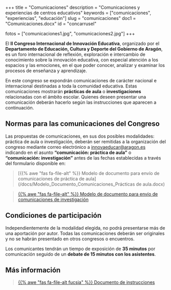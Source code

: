 +++
title = "Comunicaciones"
description = "Comunicaciones y experiencias de centros educativos"
keywords = ["comunicaciones", "experiencias", "educación"]
slug = "comunicaciones"
doc1 = "Comunicaciones.docx"
id = "concarrusel"

fotos = ["comunicaciones1.jpg", "comunicaciones2.jpg"]
+++


El **II Congreso Internacional de Innovación Educativa**, organizado por el **Departamento de Educación, Cultura y Deporte del Gobierno de Aragón**, es un foro internacional de reflexión, exploración e intercambio de conocimiento sobre la innovación educativa, con especial atención a los espacios y las emociones, en el que poder conocer, analizar y examinar los procesos de enseñanza y aprendizaje.

En este congreso se expondrán comunicaciones de carácter nacional e internacional destinadas a toda la comunidad educativa. Estas comunicaciones mostrarán **prácticas de aula** o **investigaciones** relacionadas con el ámbito escolar. Quienes deseen presentar una comunicación deberán hacerlo según las instrucciones que aparecen a continuación.


## Normas para las comunicaciones del Congreso
Las propuestas de comunicaciones, en sus dos posibles modalidades: práctica de aula o investigación, deberán ser remitidas a la organización del congreso mediante correo electrónico a innovaeducar@aragon.es indicando en el asunto **“comunicación: práctica de aula”** o **“comunicación: investigación”** antes de las fechas establecidas a través del formulario disponible en:

> [{{% awe  "fas fa-file-alt"  %}} Modelo de documento para envío de comunicaciones de práctica de aula](/docs/Modelo_Documento_Comunicaciones_Prácticas de aula.docx)

> [{{% awe "fas fa-file-alt" %}} Modelo de documento para envío de comunicaciones de investigación](/docs/Modelo_Documento_Comunicaciones_Investigaciones.docx)

## Condiciones de participación
Independientemente de la modalidad elegida, no podrá presentarse más de una aportación por autor. Todas las comunicaciones deberán ser originales y no se habrán presentado en otros congresos o encuentros.

Los comunicantes tendrán un tiempo de exposición de **35 minutos** por comunicación seguido de un **debate de 15 minutos con los asistentes**.

## Más información

> [{{% awe  "fas fa-file-alt fucsia"  %}} Documento de instrucciones](/docs/Comunicaciones.pdf)